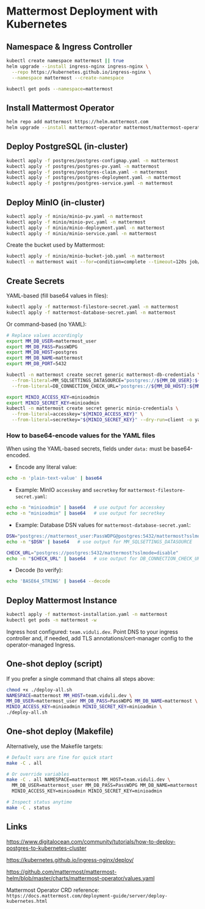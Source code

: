 # Mattermost Deployment with Kubernetes

## Namespace & Ingress Controller

```bash
kubectl create namespace mattermost || true
helm upgrade --install ingress-nginx ingress-nginx \
  --repo https://kubernetes.github.io/ingress-nginx \
  --namespace mattermost --create-namespace
```

```bash
kubectl get pods --namespace=mattermost
```

## Install Mattermost Operator

```bash
helm repo add mattermost https://helm.mattermost.com
helm upgrade --install mattermost-operator mattermost/mattermost-operator -n mattermost -f config.yaml
```

## Deploy PostgreSQL (in-cluster)

```bash
kubectl apply -f postgres/postgres-configmap.yaml -n mattermost
kubectl apply -f postgres/postgres-pv.yaml -n mattermost
kubectl apply -f postgres/postgres-claim.yaml -n mattermost
kubectl apply -f postgres/postgres-deployment.yaml -n mattermost
kubectl apply -f postgres/postgres-service.yaml -n mattermost
```

## Deploy MinIO (in-cluster)

```bash
kubectl apply -f minio/minio-pv.yaml -n mattermost
kubectl apply -f minio/minio-pvc.yaml -n mattermost
kubectl apply -f minio/minio-deployment.yaml -n mattermost
kubectl apply -f minio/minio-service.yaml -n mattermost
```

Create the bucket used by Mattermost:

```bash
kubectl apply -f minio/minio-bucket-job.yaml -n mattermost
kubectl -n mattermost wait --for=condition=complete --timeout=120s job/minio-create-bucket || true
```

## Create Secrets

YAML-based (fill base64 values in files):

```bash
kubectl apply -f mattermost-filestore-secret.yaml -n mattermost
kubectl apply -f mattermost-database-secret.yaml -n mattermost
```

Or command-based (no YAML):

```bash
# Replace values accordingly
export MM_DB_USER=mattermost_user
export MM_DB_PASS=PassWDPG
export MM_DB_HOST=postgres
export MM_DB_NAME=mattermost
export MM_DB_PORT=5432

kubectl -n mattermost create secret generic mattermost-db-credentials \
  --from-literal=MM_SQLSETTINGS_DATASOURCE="postgres://${MM_DB_USER}:${MM_DB_PASS}@${MM_DB_HOST}:${MM_DB_PORT}/${MM_DB_NAME}?sslmode=disable" \
  --from-literal=DB_CONNECTION_CHECK_URL="postgres://${MM_DB_HOST}:${MM_DB_PORT}/${MM_DB_NAME}?sslmode=disable" --dry-run=client -o yaml | kubectl apply -f -

export MINIO_ACCESS_KEY=minioadmin
export MINIO_SECRET_KEY=minioadmin
kubectl -n mattermost create secret generic minio-credentials \
  --from-literal=accesskey="${MINIO_ACCESS_KEY}" \
  --from-literal=secretkey="${MINIO_SECRET_KEY}" --dry-run=client -o yaml | kubectl apply -f -
```

### How to base64-encode values for the YAML files

When using the YAML-based secrets, fields under `data:` must be base64-encoded.

- Encode any literal value:

```bash
echo -n 'plain-text-value' | base64
```

- Example: MinIO `accesskey` and `secretkey` for `mattermost-filestore-secret.yaml`:

```bash
echo -n "minioadmin" | base64   # use output for accesskey
echo -n "minioadmin" | base64   # use output for secretkey
```

- Example: Database DSN values for `mattermost-database-secret.yaml`:

```bash
DSN="postgres://mattermost_user:PassWDPG@postgres:5432/mattermost?sslmode=disable"
echo -n "$DSN" | base64   # use output for MM_SQLSETTINGS_DATASOURCE

CHECK_URL="postgres://postgres:5432/mattermost?sslmode=disable"
echo -n "$CHECK_URL" | base64   # use output for DB_CONNECTION_CHECK_URL
```

- Decode (to verify):

```bash
echo 'BASE64_STRING' | base64 --decode
```

## Deploy Mattermost Instance

```bash
kubectl apply -f mattermost-installation.yaml -n mattermost
kubectl get pods -n mattermost -w
```

Ingress host configured: `team.viduli.dev`. Point DNS to your ingress controller and, if needed, add TLS annotations/cert-manager config to the operator-managed Ingress.

## One-shot deploy (script)

If you prefer a single command that chains all steps above:

```bash
chmod +x ./deploy-all.sh
NAMESPACE=mattermost MM_HOST=team.viduli.dev \
MM_DB_USER=mattermost_user MM_DB_PASS=PassWDPG MM_DB_NAME=mattermost \
MINIO_ACCESS_KEY=minioadmin MINIO_SECRET_KEY=minioadmin \
./deploy-all.sh
```

## One-shot deploy (Makefile)

Alternatively, use the Makefile targets:

```bash
# Default vars are fine for quick start
make -C . all

# Or override variables
make -C . all NAMESPACE=mattermost MM_HOST=team.viduli.dev \
  MM_DB_USER=mattermost_user MM_DB_PASS=PassWDPG MM_DB_NAME=mattermost \
  MINIO_ACCESS_KEY=minioadmin MINIO_SECRET_KEY=minioadmin

# Inspect status anytime
make -C . status
```


## Links

https://www.digitalocean.com/community/tutorials/how-to-deploy-postgres-to-kubernetes-cluster

https://kubernetes.github.io/ingress-nginx/deploy/

https://github.com/mattermost/mattermost-helm/blob/master/charts/mattermost-operator/values.yaml
 
Mattermost Operator CRD reference: `https://docs.mattermost.com/deployment-guide/server/deploy-kubernetes.html`